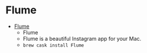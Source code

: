 # Flume
- [Flume](https://flumeapp.com/)
  -  Flume
  - Flume is a beautiful Instagram app for your Mac.
  - `brew cask install Flume`
